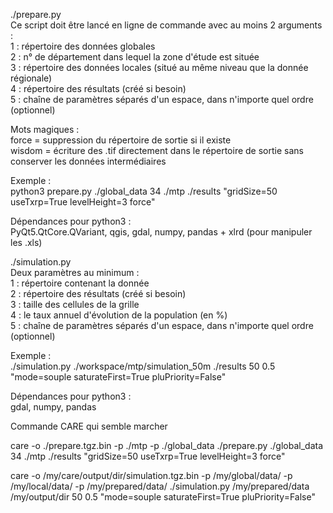 ./prepare.py  
Ce script doit être lancé en ligne de commande avec au moins 2 arguments :  
    1 : répertoire des données globales  
    2 : n° de département dans lequel la zone d'étude est située  
    3 : répertoire des données locales (situé au même niveau que la donnée régionale)  
    4 : répertoire des résultats (créé si besoin)  
    5 : chaîne de paramètres séparés d'un espace, dans n'importe quel ordre (optionnel)  

Mots magiques :  
force = suppression du répertoire de sortie si il existe  
wisdom = écriture des .tif directement dans le répertoire de sortie sans conserver les données intermédiaires  

Exemple :  
python3 prepare.py ./global_data 34 ./mtp ./results "gridSize=50 useTxrp=True levelHeight=3 force"   

Dépendances pour python3 :  
    PyQt5.QtCore.QVariant, qgis, gdal, numpy, pandas + xlrd (pour manipuler les .xls)  

./simulation.py  
Deux paramètres au minimum :  
    1 : répertoire contenant la donnée  
    2 : répertoire des résultats (créé si besoin)  
    3 : taille des cellules de la grille  
    4 : le taux annuel d'évolution de la population (en %)  
    5 : chaîne de paramètres séparés d'un espace, dans n'importe quel ordre (optionnel)  

Exemple :  
    ./simulation.py ./workspace/mtp/simulation_50m ./results 50 0.5 "mode=souple saturateFirst=True pluPriority=False"  

Dépendances pour python3 :  
    gdal, numpy, pandas  

Commande CARE qui semble marcher  

care -o ./prepare.tgz.bin  -p ./mtp -p ./global_data ./prepare.py ./global_data 34  ./mtp ./results "gridSize=50 useTxrp=True levelHeight=3 force"

care -o /my/care/output/dir/simulation.tgz.bin -p /my/global/data/ -p /my/local/data/ -p /my/prepared/data/ ./simulation.py /my/prepared/data /my/output/dir 50 0.5 "mode=souple saturateFirst=True pluPriority=False"
